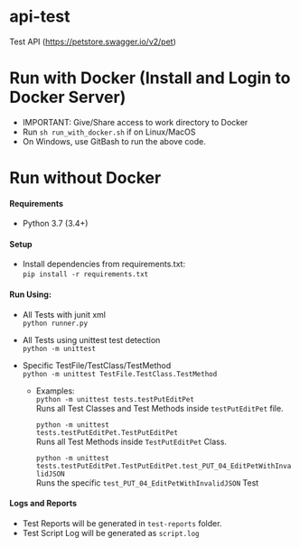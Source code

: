 # api-test
Test API (https://petstore.swagger.io/v2/pet)


# Run with Docker (Install and Login to Docker Server)
* IMPORTANT: Give/Share access to work directory to Docker
* Run <code>sh run_with_docker.sh</code> if on Linux/MacOS
* On Windows, use GitBash to run the above code.

  
# Run without Docker

#### Requirements
* Python 3.7 (3.4+)


#### Setup
* Install dependencies from requirements.txt:  
    <code>pip install -r requirements.txt</code>


#### Run Using:
* All Tests with junit xml  
    <code>python runner.py</code>

* All Tests using unittest test detection  
    <code>python -m unittest</code>

* Specific TestFile/TestClass/TestMethod  
    <code>python -m unittest TestFile.TestClass.TestMethod</code>
    * Examples:  
        <code>python -m unittest tests.testPutEditPet</code>  
        Runs all Test Classes and Test Methods inside <code>testPutEditPet</code> file.  
      
        <code>python -m unittest tests.testPutEditPet.TestPutEditPet</code>  
        Runs all Test Methods inside <code>TestPutEditPet</code> Class.  
        
        <code>python -m unittest tests.testPutEditPet.TestPutEditPet.test_PUT_04_EditPetWithInvalidJSON</code>  
        Runs the specific <code>test_PUT_04_EditPetWithInvalidJSON</code> Test


#### Logs and Reports
* Test Reports will be generated in <code>test-reports</code> folder.  
* Test Script Log will be generated as <code>script.log</code>